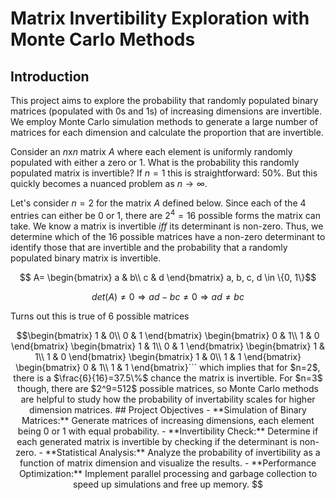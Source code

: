 # Matrix Invertibility Exploration with Monte Carlo Methods

## Introduction

This project aims to explore the probability that randomly populated binary matrices (populated with 0s and 1s) of increasing dimensions are invertible. We employ Monte Carlo simulation methods to generate a large number of matrices for each dimension and calculate the proportion that are invertible.

Consider an $n$x$n$ matrix $A$ where each element is uniformly randomly populated with either a zero or 1. What is the probability this randomly populated matrix is invertible? If $n = 1$ this is straightforward: $50 \%$. But this quickly becomes a nuanced problem as $n\rightarrow \infty$. 

Let's consider $n=2$ for the matrix $A$ defined below. Since each of the $4$ entries can either be $0$ or $1$, there are $2^4=16$ possible forms the matrix can take. We know a matrix is invertible $iff$ its determinant is non-zero. Thus, we determine which of the 16 possible matrices have a non-zero determinant to identify those that are invertible and the probability that a randomly populated binary matrix is invertible.  

$$
A=
\begin{bmatrix}
a & b\\
c & d
\end{bmatrix} a, b, c, d \in \{0, 1\}$$

$$det(A) \neq 0 \Rightarrow ad-bc\neq0 \Rightarrow ad \neq bc$$

Turns out this is true of 6 possible matrices

```math
\begin{bmatrix}
1 & 0\\
0 & 1
\end{bmatrix}

\begin{bmatrix}
0 & 1\\
1 & 0
\end{bmatrix}

\begin{bmatrix}
1 & 1\\
0 & 1
\end{bmatrix}

\begin{bmatrix}
1 & 1\\
1 & 0
\end{bmatrix}

\begin{bmatrix}
1 & 0\\
1 & 1
\end{bmatrix}

\begin{bmatrix}
0 & 1\\
1 & 1
\end{bmatrix}```

which implies that for $n=2$, there is a $\frac{6}{16}=37.5\%$ chance the matrix is invertible. For $n=3$ though, there are $2^9=512$ possible matrices, so Monte Carlo methods are helpful to study how the probability of invertability scales for higher dimension matrices.

## Project Objectives

- **Simulation of Binary Matrices:** Generate matrices of increasing dimensions, each element being 0 or 1 with equal probability.
- **Invertibility Check:** Determine if each generated matrix is invertible by checking if the determinant is non-zero.
- **Statistical Analysis:** Analyze the probability of invertibility as a function of matrix dimension and visualize the results.
- **Performance Optimization:** Implement parallel processing and garbage collection to speed up simulations and free up memory.


